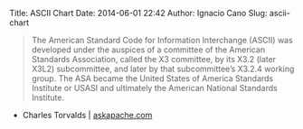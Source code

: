 Title: ASCII Chart
Date: 2014-06-01 22:42
Author: Ignacio Cano
Slug: ascii-chart

> The American Standard Code for Information Interchange (ASCII) was
> developed under the auspices of a committee of the American Standards
> Association, called the X3 committee, by its X3.2 (later X3L2)
> subcommittee, and later by that subcommittee’s X3.2.4 working group.
> The ASA became the United States of America Standards Institute or
> USASI and ultimately the American National Standards Institute.

- Charles Torvalds | [askapache.com][]

  [askapache.com]: http://www.askapache.com/linux/ascii-codes-and-reference.html
    "ASCII Chart"

